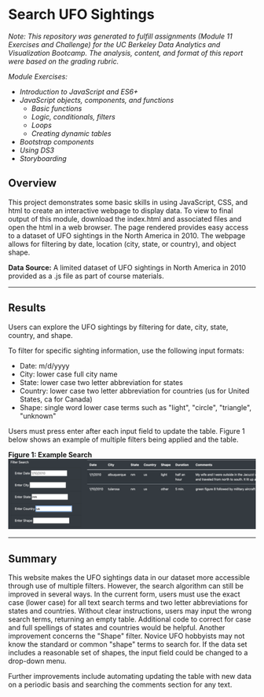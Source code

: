 # Search UFO Sightings

*Note: This repository was generated to fulfill assignments (Module 11 Exercises and Challenge) for the UC Berkeley Data Analytics and Visualization Bootcamp. The analysis, content, and format of this report were based on the grading rubric.*

*Module Exercises:*
- *Introduction to JavaScript and ES6+*
- *JavaScript objects, components, and functions*
  - *Basic functions*
  - *Logic, conditionals, filters*
  - *Loops*
  - *Creating dynamic tables*
- *Bootstrap components*
- *Using DS3*
- *Storyboarding*


## Overview
This project demonstrates some basic skills in using JavaScript, CSS, and html to create an interactive webpage to display data. To view to final output of this module, download the index.html and associated files and open the html in a web browser. The page rendered provides easy access to a dataset of UFO sightings in the North America in 2010. The webpage allows for filtering by date, location (city, state, or country), and object shape.


**Data Source:**
A limited dataset of UFO sightings in North America in 2010 provided as a .js file as part of course materials.

---
## Results
Users can explore the UFO sightings by filtering for date, city, state, country, and shape.  

To filter for specific sighting information, use the following input formats:
- Date: m/d/yyyy
- City: lower case full city name
- State: lower case two letter abbreviation for states
- Country: lower case two letter abbreviation for countries (us for United States, ca for Canada)
- Shape: single word lower case terms such as "light", "circle", "triangle", "unknown"


Users must press enter after each input field to update the table. Figure 1 below shows an example of multiple filters being applied and the table.

**Figure 1: Example Search**
![example.png](/static/images/example.png)


---
## Summary

This website makes the UFO sightings data in our dataset more accessible through use of multiple filters. However, the search algorithm can still be improved in several ways. In the current form, users must use the exact case (lower case) for all text search terms and two letter abbreviations for states and countries. Without clear instructions, users may input the wrong search terms, returning an empty table. Additional code to correct for case and full spellings of states and countries would be helpful. Another improvement concerns the "Shape" filter. Novice UFO hobbyists may not know the standard or common "shape" terms to search for. If the data set includes a reasonable set of shapes, the input field could be changed to a drop-down menu.

Further improvements include automating updating the table with new data on a periodic basis and searching the comments section for any text.
